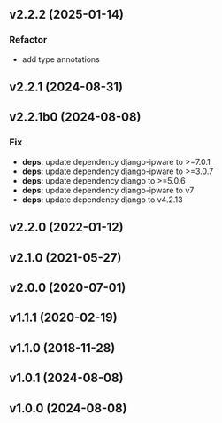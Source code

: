 ## v2.2.2 (2025-01-14)

### Refactor

- add type annotations

## v2.2.1 (2024-08-31)

## v2.2.1b0 (2024-08-08)

### Fix

- **deps**: update dependency django-ipware to >=7.0.1
- **deps**: update dependency django-ipware to >=3.0.7
- **deps**: update dependency django to >=5.0.6
- **deps**: update dependency django-ipware to v7
- **deps**: update dependency django to v4.2.13

## v2.2.0 (2022-01-12)

## v2.1.0 (2021-05-27)

## v2.0.0 (2020-07-01)

## v1.1.1 (2020-02-19)

## v1.1.0 (2018-11-28)

## v1.0.1 (2024-08-08)

## v1.0.0 (2024-08-08)
